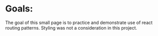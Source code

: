 # Goals:

The goal of this small page is to practice and demonstrate use of react routing patterns.  Styling was not a consideration in this project.